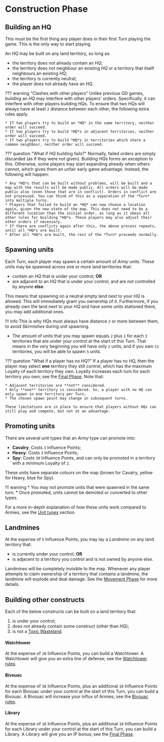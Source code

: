 # Construction Phase

## Building an HQ

This must be the first thing any player does in their first *Turn* playing the game. This is the only way to start playing.

An *HQ* may be built on any land territory, so long as:

* the territory does not already contain an *HQ*;
* the territory does not neighbour an existing *HQ* or a territory that itself neighbours an existing *HQ*;
* the territory is currently neutral;
* the player does not already have an *HQ*.

??? warning "Clashes with other players"
    Unlike previous GD games, building an *HQ* may interfere with other players' orders. Specifically, it can interfere with other players building *HQ*s. To ensure that two *HQ*s will
    always have at least `2` distance between each other, the following extra rules apply.
    
    * If two players try to build an *HQ* in the same territory, neither order will succeed.
    * If two players try to build *HQ*s in adjacent territories, neither order will succeed.
    * If two players try to build *HQ*s in territories which share a common neighbour, neither order will succeed.

??? question "What if *HQ* building fails?"
    Normally, failed orders are simply discarded (as if they were not given). Building *HQ*s forms an exception to this. Otherwise, some players may start expanding already when others
    cannot, which gives them an unfair early game advantage. Instead, the following will happen:

    * Any *HQ*s that can be built without problems, will be built and a map with the results will be made public. All orders will be made public also (even those that are in conflict). Orders in conflict are not processed. You can think of this as a separation of the *Turn* into multiple turns.
    * Players that failed to build an *HQ* can now choose a location again, given the new state of the map. This does not need to be a different location than the initial order, as long as it obeys all other rules for building *HQ*s. These players may also adjust their other orders if necessary.
    * If there are conflicts again after this, the above process repeats, until all *HQ*s are built.
    * After all *HQ*s are built, the rest of the *Turn* proceeds normally.

## Spawning units

Each *Turn*, each player may spawn a certain amount of *Army* units. These units may be spawned across one or more land territories that:

* contain an *HQ* that is under your control; **OR**
* are adjacent to an *HQ* that is under your control, and are not controlled by anyone **else**.

This means that spawning on a neutral empty land next to your *HQ* is allowed. This will immediately grant you ownership of it.
Furthermore, if you already own the land next to your *HQ* and have some units stationed there, you may add additional ones.

!!! info
    This is why *HQ*s must always have distance `2` or more between them, to avoid *Skirmishes* during unit spawning.

* The amount of units that you may spawn equals `2` plus `1` for each `3` territories that are under your control at the start of this *Turn*. That means in the very beginning you
  will have only `2` units, and if you own `11` territories, you will be able to spawn `5` units.

??? question "What if a player has no HQ?"
    If a player has no HQ, then the player may select **one** territory they still control, which has the maximum Loyalty of each territory they own.
    Loyalty increases each turn for each territory you own; see the [Final Phase](5_final.md).
    Note that:

    * Adjacent territories are **not** considered.
    * Only **one** territory is considered. So, a player with no HQ can only spawn in one territory per Turn.
    * The chosen spawn point may change in subsequent turns.

    These limitations are in place to ensure that players without HQs can still play and compete, but not at an advantage.

## Promoting units

There are several unit types that an *Army* type can promote into:
 * **Cavalry**: Costs `3` Influence Points;
 * **Heavy**: Costs `3` Influence Points;
 * **Spy**: Costs `30` Influence Points, and can only be promoted in a territory with a minimum Loyalty of `2`.

These units have separate colours on the map (brown for Cavalry, yellow for Heavy, blue for Spy).

!!! warning
    * You may not promote units that were spawned in the same turn.
    * Once promoted, units cannot be demoted or converted to other types.

For a more in-depth explanation of how these units work compared to Armies, see the [Unit types](4_movement.md/#unit-types) section.

## Landmines

At the expense of `5` Influence Points, you may lay a *Landmine* on any land territory that:

* is currently under your control; **OR**
* is adjacent to a territory you control and is not owned by anyone else.

Landmines will be completely invisible to the map. Whenever any player attempts to claim ownership of a territory that contains a landmine, the landmine will explode and deal damage.
See the [Movement Phase](4_movement.md) for more details.

## Building other constructs

Each of the below constructs can be built on a land territory that:

1. is under your control;
2. does not already contain some construct (other than *HQ*);
3. is not a [Toxic Wasteland](/phases/1_natural/#toxic-wasteland).

#### Watchtower

At the expense of `20` Influence Points, you can build a Watchtower.
A Watchtower will give you an extra line of defense; see the [Watchtower rules](/phases/4_movement/#watchtower).

#### Bivouac

At the expense of `30` Influence Points, plus an additional `10` Influence Points for each Bivouac under your control at the start of this Turn, you can build a Bivouac.
A Bivouac will increase your influx of Armies; see the [Bivouac rules](/phases/1_natural/#bivouac).

#### Library

At the expense of `10` Influence Points, plus an additional `10` Influence Points for each Library under your control at the start of this Turn, you can build a Library.
A Library will give you an IP bonus; see the [Final Phase](/phases/5_final/).
